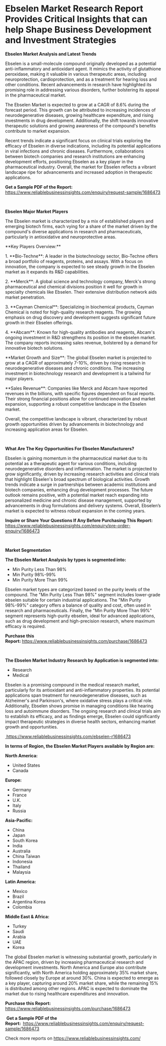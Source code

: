 <p><h1>Ebselen Market Research Report Provides Critical Insights that can help Shape Business Development and Investment Strategies</h1></p><p><strong>Ebselen Market Analysis and Latest Trends</strong></p>
<p><p>Ebselen is a small-molecule compound originally developed as a potential anti-inflammatory and antioxidant agent. It mimics the activity of glutathione peroxidase, making it valuable in various therapeutic areas, including neuroprotection, cardioprotection, and as a treatment for hearing loss and other conditions. Recent advancements in research have highlighted its promising role in addressing various disorders, further bolstering its appeal in the pharmaceutical market.</p><p>The Ebselen Market is expected to grow at a CAGR of 8.6% during the forecast period. This growth can be attributed to increasing incidences of neurodegenerative diseases, growing healthcare expenditure, and rising investments in drug development. Additionally, the shift towards innovative therapeutic solutions and growing awareness of the compound's benefits contribute to market expansion. </p><p>Recent trends indicate a significant focus on clinical trials exploring the efficacy of Ebselen in diverse indications, including its potential applications in viral infections and chronic diseases. Furthermore, collaborations between biotech companies and research institutions are enhancing development efforts, positioning Ebselen as a key player in the pharmaceutical industry. Overall, the market for Ebselen reflects a vibrant landscape ripe for advancements and increased adoption in therapeutic applications.</p></p>
<p><strong>Get a Sample PDF of the Report:&nbsp;</strong> <a href="https://www.reliablebusinessinsights.com/enquiry/request-sample/1686473?utm_campaign=39&utm_medium=2&utm_source=Github&utm_content=ia&utm_term=31122024&utm_id=ebselen">https://www.reliablebusinessinsights.com/enquiry/request-sample/1686473</a></p>
<p>&nbsp;</p>
<p><strong>Ebselen Major Market Players</strong></p>
<p><p>The Ebselen market is characterized by a mix of established players and emerging biotech firms, each vying for a share of the market driven by the compound's diverse applications in research and pharmaceuticals, particularly in antioxidative and neuroprotective areas.</p><p>**Key Players Overview:**</p><p>1. **Bio-Techne**: A leader in the biotechnology sector, Bio-Techne offers a broad portfolio of reagents, proteins, and assays. With a focus on innovation, the company is expected to see steady growth in the Ebselen market as it expands its R&D capabilities.</p><p>2. **Merck**: A global science and technology company, Merck's strong pharmaceutical and chemical divisions position it well for growth in specialty chemicals like Ebselen. Their extensive distribution network aids market penetration.</p><p>3. **Cayman Chemical**: Specializing in biochemical products, Cayman Chemical is noted for high-quality research reagents. The growing emphasis on drug discovery and development suggests significant future growth in their Ebselen offerings.</p><p>4. **Abcam**: Known for high-quality antibodies and reagents, Abcam's ongoing investment in R&D strengthens its position in the ebselen market. The company reports increasing sales revenue, bolstered by a demand for innovative biotech solutions.</p><p>**Market Growth and Size**: The global Ebselen market is projected to grow at a CAGR of approximately 7-10%, driven by rising research in neurodegenerative diseases and chronic conditions. The increasing investment in biotechnology research and development is a tailwind for major players.</p><p>**Sales Revenue**: Companies like Merck and Abcam have reported revenues in the billions, with specific figures dependent on fiscal reports. Their strong financial positions allow for continued innovation and market expansion, supporting a robust competitive landscape in the Ebselen market. </p><p>Overall, the competitive landscape is vibrant, characterized by robust growth opportunities driven by advancements in biotechnology and increasing application areas for Ebselen.</p></p>
<p>&nbsp;</p>
<p><strong>What Are The Key Opportunities For Ebselen Manufacturers?</strong></p>
<p><p>Ebselen is gaining momentum in the pharmaceutical market due to its potential as a therapeutic agent for various conditions, including neurodegenerative disorders and inflammation. The market is projected to grow significantly, driven by increasing research activities and clinical trials that highlight Ebselen's broad spectrum of biological activities. Growth trends indicate a surge in partnerships between academic institutions and biotech companies, enhancing drug development processes. The future outlook remains positive, with a potential market reach expanding into personalized medicine and chronic disease management, supported by advancements in drug formulations and delivery systems. Overall, Ebselen’s market is expected to witness robust expansion in the coming years.</p></p>
<p><strong>Inquire or Share Your Questions If Any Before Purchasing This Report:</strong> <a href="https://www.reliablebusinessinsights.com/enquiry/pre-order-enquiry/1686473?utm_campaign=39&utm_medium=2&utm_source=Github&utm_content=ia&utm_term=31122024&utm_id=ebselen">https://www.reliablebusinessinsights.com/enquiry/pre-order-enquiry/1686473</a></p>
<p>&nbsp;</p>
<p><strong>Market Segmentation</strong></p>
<p><strong>The Ebselen Market Analysis by types is segmented into:</strong></p>
<p><ul><li>Min Purity Less Than 98%</li><li>Min Purity 98%-99%</li><li>Min Purity More Than 99%</li></ul></p>
<p><p>Ebselen market types are categorized based on the purity levels of the compound. The "Min Purity Less Than 98%" segment includes lower-grade ebselen suitable for certain industrial applications. The "Min Purity 98%-99%" category offers a balance of quality and cost, often used in research and pharmaceuticals. Finally, the "Min Purity More Than 99%" segment represents high-purity ebselen, ideal for advanced applications, such as drug development and high-precision research, where maximum efficacy is required.</p></p>
<p><strong>Purchase this Report:&nbsp;</strong><a href="https://www.reliablebusinessinsights.com/purchase/1686473?utm_campaign=39&utm_medium=2&utm_source=Github&utm_content=ia&utm_term=31122024&utm_id=ebselen">https://www.reliablebusinessinsights.com/purchase/1686473</a></p>
<p>&nbsp;</p>
<p><strong>The Ebselen Market Industry Research by Application is segmented into:</strong></p>
<p><ul><li>Research</li><li>Medical</li></ul></p>
<p><p>Ebselen is a promising compound in the medical research market, particularly for its antioxidant and anti-inflammatory properties. Its potential applications span treatment for neurodegenerative diseases, such as Alzheimer's and Parkinson's, where oxidative stress plays a critical role. Additionally, Ebselen shows promise in managing conditions like hearing loss and autoimmune disorders. The ongoing research and clinical trials aim to establish its efficacy, and as findings emerge, Ebselen could significantly impact therapeutic strategies in diverse health sectors, enhancing market growth and opportunities.</p></p>
<p><a href="https://www.reliablebusinessinsights.com/ebselen-r1686473?utm_campaign=39&utm_medium=2&utm_source=Github&utm_content=ia&utm_term=31122024&utm_id=ebselen">&nbsp;https://www.reliablebusinessinsights.com/ebselen-r1686473</a></p>
<p><strong>In terms of Region, the Ebselen Market Players available by Region are:</strong></p>
<p>
    <p> <strong> North America: </strong>
        <ul>
            <li>United States</li>
            <li>Canada</li>
        </ul>
        </p> 
    <p> <strong> Europe: </strong>
        <ul>
            <li>Germany</li>
            <li>France</li>
            <li>U.K.</li>
            <li>Italy</li>
            <li>Russia</li>
        </ul>
        </p> 
    <p> <strong> Asia-Pacific: </strong>
        <ul>
            <li>China</li>
            <li>Japan</li>
            <li>South Korea</li>
            <li>India</li>
            <li>Australia</li>
            <li>China Taiwan</li>
            <li>Indonesia</li>
            <li>Thailand</li>
            <li>Malaysia</li>
        </ul>
        </p> 
    <p> <strong> Latin America: </strong>
        <ul>
            <li>Mexico</li>
            <li>Brazil</li>
            <li>Argentina Korea</li>
            <li>Colombia</li>
        </ul>
        </p> 
    <p> <strong> Middle East & Africa: </strong>
        <ul>
            <li>Turkey</li>
            <li>Saudi</li>
            <li>Arabia</li>
            <li>UAE</li>
            <li>Korea</li>
        </ul>
    </p>
    </p>
<p><p>The global Ebselen market is witnessing substantial growth, particularly in the APAC region, driven by increasing pharmaceutical research and development investments. North America and Europe also contribute significantly, with North America holding approximately 35% market share, followed closely by Europe at around 30%. China is expected to emerge as a key player, capturing around 20% market share, while the remaining 15% is distributed among other regions. APAC is expected to dominate the market due to rising healthcare expenditures and innovation.</p></p>
<p><strong>Purchase this Report: </strong><a href="https://www.reliablebusinessinsights.com/purchase/1686473?utm_campaign=39&utm_medium=2&utm_source=Github&utm_content=ia&utm_term=31122024&utm_id=ebselen">https://www.reliablebusinessinsights.com/purchase/1686473</a></p>
<p>&nbsp;<strong>Get a Sample PDF of the Report:&nbsp;&nbsp;</strong><a href="https://www.reliablebusinessinsights.com/enquiry/request-sample/1686473?utm_campaign=39&utm_medium=2&utm_source=Github&utm_content=ia&utm_term=31122024&utm_id=ebselen">https://www.reliablebusinessinsights.com/enquiry/request-sample/1686473</a></p>
<p><strong></strong></p>
<p>Check more reports on <a href="https://www.reliablebusinessinsights.com/?utm_campaign=39&utm_medium=2&utm_source=Github&utm_content=ia&utm_term=31122024&utm_id=ebselen">https://www.reliablebusinessinsights.com/</a></p>